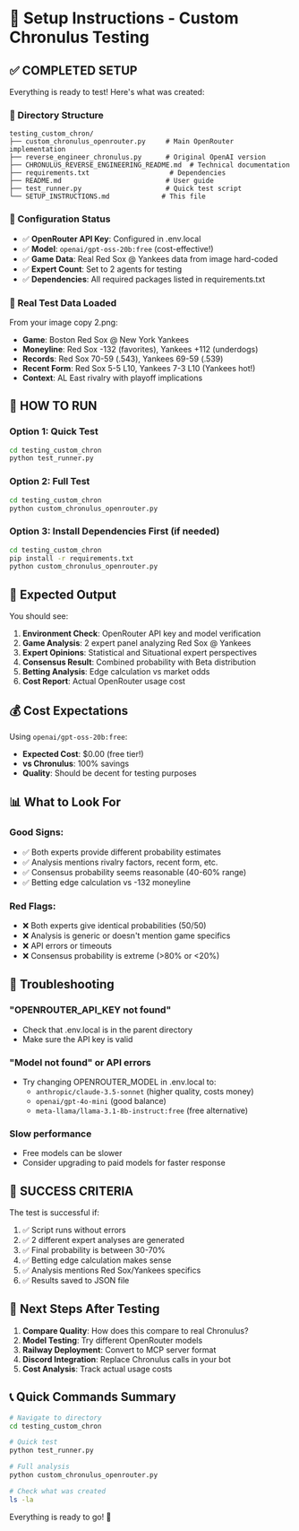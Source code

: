 # 🚀 Setup Instructions - Custom Chronulus Testing

## ✅ COMPLETED SETUP

Everything is ready to test! Here's what was created:

### 📁 Directory Structure
```
testing_custom_chron/
├── custom_chronulus_openrouter.py     # Main OpenRouter implementation
├── reverse_engineer_chronulus.py      # Original OpenAI version
├── CHRONULUS_REVERSE_ENGINEERING_README.md  # Technical documentation
├── requirements.txt                    # Dependencies
├── README.md                          # User guide
├── test_runner.py                     # Quick test script
└── SETUP_INSTRUCTIONS.md             # This file
```

### 🔧 Configuration Status
- ✅ **OpenRouter API Key**: Configured in .env.local
- ✅ **Model**: `openai/gpt-oss-20b:free` (cost-effective!)
- ✅ **Game Data**: Real Red Sox @ Yankees data from image hard-coded
- ✅ **Expert Count**: Set to 2 agents for testing
- ✅ **Dependencies**: All required packages listed in requirements.txt

### 🎯 Real Test Data Loaded
From your image copy 2.png:
- **Game**: Boston Red Sox @ New York Yankees
- **Moneyline**: Red Sox -132 (favorites), Yankees +112 (underdogs)  
- **Records**: Red Sox 70-59 (.543), Yankees 69-59 (.539)
- **Recent Form**: Red Sox 5-5 L10, Yankees 7-3 L10 (Yankees hot!)
- **Context**: AL East rivalry with playoff implications

## 🚀 HOW TO RUN

### Option 1: Quick Test
```bash
cd testing_custom_chron
python test_runner.py
```

### Option 2: Full Test
```bash
cd testing_custom_chron  
python custom_chronulus_openrouter.py
```

### Option 3: Install Dependencies First (if needed)
```bash
cd testing_custom_chron
pip install -r requirements.txt
python custom_chronulus_openrouter.py
```

## 🎯 Expected Output

You should see:
1. **Environment Check**: OpenRouter API key and model verification
2. **Game Analysis**: 2 expert panel analyzing Red Sox @ Yankees  
3. **Expert Opinions**: Statistical and Situational expert perspectives
4. **Consensus Result**: Combined probability with Beta distribution
5. **Betting Analysis**: Edge calculation vs market odds
6. **Cost Report**: Actual OpenRouter usage cost

## 💰 Cost Expectations

Using `openai/gpt-oss-20b:free`:
- **Expected Cost**: $0.00 (free tier!)
- **vs Chronulus**: 100% savings
- **Quality**: Should be decent for testing purposes

## 📊 What to Look For

### Good Signs:
- ✅ Both experts provide different probability estimates
- ✅ Analysis mentions rivalry factors, recent form, etc.
- ✅ Consensus probability seems reasonable (40-60% range)
- ✅ Betting edge calculation vs -132 moneyline

### Red Flags:
- ❌ Both experts give identical probabilities (50/50)
- ❌ Analysis is generic or doesn't mention game specifics
- ❌ API errors or timeouts
- ❌ Consensus probability is extreme (>80% or <20%)

## 🔧 Troubleshooting

### "OPENROUTER_API_KEY not found"
- Check that .env.local is in the parent directory
- Make sure the API key is valid

### "Model not found" or API errors  
- Try changing OPENROUTER_MODEL in .env.local to:
  - `anthropic/claude-3.5-sonnet` (higher quality, costs money)
  - `openai/gpt-4o-mini` (good balance)
  - `meta-llama/llama-3.1-8b-instruct:free` (free alternative)

### Slow performance
- Free models can be slower
- Consider upgrading to paid models for faster response

## 🎉 SUCCESS CRITERIA

The test is successful if:
1. ✅ Script runs without errors
2. ✅ 2 different expert analyses are generated
3. ✅ Final probability is between 30-70% 
4. ✅ Betting edge calculation makes sense
5. ✅ Analysis mentions Red Sox/Yankees specifics
6. ✅ Results saved to JSON file

## 🚀 Next Steps After Testing

1. **Compare Quality**: How does this compare to real Chronulus?
2. **Model Testing**: Try different OpenRouter models
3. **Railway Deployment**: Convert to MCP server format
4. **Discord Integration**: Replace Chronulus calls in your bot
5. **Cost Analysis**: Track actual usage costs

## 📞 Quick Commands Summary

```bash
# Navigate to directory
cd testing_custom_chron

# Quick test
python test_runner.py

# Full analysis  
python custom_chronulus_openrouter.py

# Check what was created
ls -la
```

Everything is ready to go! 🚀